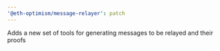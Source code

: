 ```yaml
---
'@eth-optimism/message-relayer': patch
---
```


Adds a new set of tools for generating messages to be relayed and their proofs
